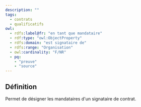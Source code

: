```yaml
---
description: ""
tags:
  - contrats
  - qualificatifs
owl:
  - rdfs:label@fr: "en tant que mandataire"
  - rdf:type: "owl:ObjectProperty"
  - rdfs:domain: "est signataire de"
  - rdfs:range: "Organisation"
  - owl:cardinality: "F/NR"
  - pq:
    - "preuve"
    - "source"
---
```


<OntologyTable frontMatter={frontMatter}/>

## Définition

Permet de désigner les mandataires d'un signataire de contrat.

